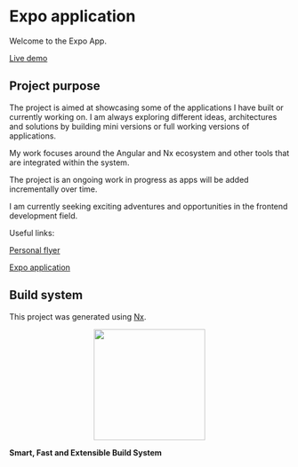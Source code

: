 # Expo application

Welcome to the Expo App.

[Live demo](https://expo-app-evan-pl-angular-dev.web.app/)

## Project purpose

The project is aimed at showcasing some of the applications I have built or currently working on.
I am always exploring different ideas, architectures and solutions by building mini versions or full working versions of applications.

My work focuses around the Angular and Nx ecosystem and other tools that are integrated within the system.

The project is an ongoing work in progress as apps will be added incrementally over time.

I am currently seeking exciting adventures and opportunities in the frontend development field.

Useful links:

[Personal flyer](https://evan-pierrelouis.web.app)

[Expo application](https://expo-app-evan-pl-angular-dev.web.app/)

## Build system

This project was generated using [Nx](https://nx.dev).

<p style="text-align: center;"><img src="https://raw.githubusercontent.com/nrwl/nx/master/images/nx-logo.png" width="200"></p>

**Smart, Fast and Extensible Build System**
